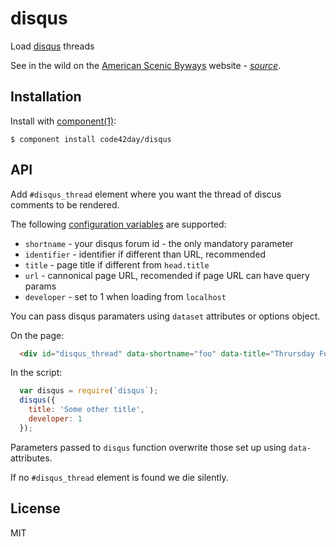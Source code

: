 
# disqus

Load [disqus] threads

See in the wild on the [American Scenic Byways][byways.site] website - _[source][byways.src]_.


## Installation

Install with [component(1)](http://component.io):

    $ component install code42day/disqus

## API


Add `#disqus_thread` element where you want the thread of discus comments to be rendered.

The following [configuration variables][disqus.config] are supported:

- `shortname` - your disqus forum id - the only mandatory parameter
- `identifier` - identifier if different than URL, recommended
- `title` - page title if different from `head.title`
- `url` - cannonical page URL, recomended if page URL can have query params
- `developer` - set to 1 when loading from `localhost`


You can pass disqus paramaters using `dataset` attributes or options object.

On the page:

```HTML
  <div id="disqus_thread" data-shortname="foo" data-title="Thrursday Foo Discussion"></div>
```

In the script:

```javascript
  var disqus = require(`disqus`);
  disqus({
    title: 'Some other title',
    developer: 1
  });
```

Parameters passed to `disqus` function overwrite those set up using `data-` attributes.

If no `#disqus_thread` element is found we die silently.

## License

  MIT


[disqus]: http://disqus.com
[disqus.config]: http://help.disqus.com/customer/portal/articles/472098-javascript-configuration-variables
[byways.site]: http://scenicbyways.info/byway/2286.html
[byways.src]: https://github.com/code42day/byways